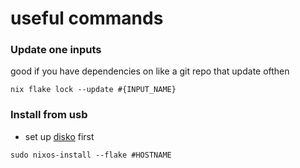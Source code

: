 # useful commands

### Update one inputs
good if you have dependencies on like a git repo that update ofthen
```
nix flake lock --update #{INPUT_NAME}
```

### Install from usb
- set up [disko](https://github.com/nix-community/disko) first 

```
sudo nixos-install --flake #HOSTNAME
```
